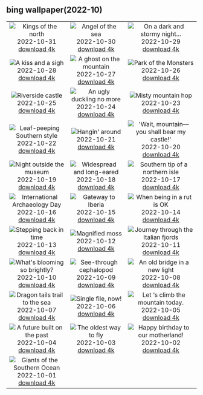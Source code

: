 ## bing wallpaper(2022-10)

|  |  |  |
| :----: | :----: | :----: |
| ![Kings of the north](https://cn.bing.com/th?id=OHR.SealRiver_EN-CN4123831347_UHD.jpg&pid=hp&w=384&h=216&rs=1&c=4) <br/>2022-10-31 [download 4k](https://cn.bing.com/th?id=OHR.SealRiver_EN-CN4123831347_UHD.jpg)| ![Angel of the sea](https://cn.bing.com/th?id=OHR.SeaAngel_EN-CN4044938035_UHD.jpg&pid=hp&w=384&h=216&rs=1&c=4) <br/>2022-10-30 [download 4k](https://cn.bing.com/th?id=OHR.SeaAngel_EN-CN4044938035_UHD.jpg)| ![On a dark and stormy night...](https://cn.bing.com/th?id=OHR.FrankensteinFriday_EN-CN3898774586_UHD.jpg&pid=hp&w=384&h=216&rs=1&c=4) <br/>2022-10-29 [download 4k](https://cn.bing.com/th?id=OHR.FrankensteinFriday_EN-CN3898774586_UHD.jpg)|
| ![A kiss and a sigh](https://cn.bing.com/th?id=OHR.BridgeofSighs_EN-CN3690485670_UHD.jpg&pid=hp&w=384&h=216&rs=1&c=4) <br/>2022-10-28 [download 4k](https://cn.bing.com/th?id=OHR.BridgeofSighs_EN-CN3690485670_UHD.jpg)| ![A ghost on the mountain](https://cn.bing.com/th?id=OHR.BrockenSpecter_EN-CN3421669169_UHD.jpg&pid=hp&w=384&h=216&rs=1&c=4) <br/>2022-10-27 [download 4k](https://cn.bing.com/th?id=OHR.BrockenSpecter_EN-CN3421669169_UHD.jpg)| ![Park of the Monsters](https://cn.bing.com/th?id=OHR.OrcusMouth_EN-CN3236174411_UHD.jpg&pid=hp&w=384&h=216&rs=1&c=4) <br/>2022-10-26 [download 4k](https://cn.bing.com/th?id=OHR.OrcusMouth_EN-CN3236174411_UHD.jpg)|
| ![Riverside castle](https://cn.bing.com/th?id=OHR.MarienburgZell_EN-CN8197108965_UHD.jpg&pid=hp&w=384&h=216&rs=1&c=4) <br/>2022-10-25 [download 4k](https://cn.bing.com/th?id=OHR.MarienburgZell_EN-CN8197108965_UHD.jpg)| ![An ugly duckling no more](https://cn.bing.com/th?id=OHR.Knobbelzwaan_EN-CN2948329073_UHD.jpg&pid=hp&w=384&h=216&rs=1&c=4) <br/>2022-10-24 [download 4k](https://cn.bing.com/th?id=OHR.Knobbelzwaan_EN-CN2948329073_UHD.jpg)| ![Misty mountain hop](https://cn.bing.com/th?id=OHR.KarstMountains_EN-CN2721546098_UHD.jpg&pid=hp&w=384&h=216&rs=1&c=4) <br/>2022-10-23 [download 4k](https://cn.bing.com/th?id=OHR.KarstMountains_EN-CN2721546098_UHD.jpg)|
| ![Leaf-peeping Southern style](https://cn.bing.com/th?id=OHR.GeorgiaCypress_EN-CN8320329728_UHD.jpg&pid=hp&w=384&h=216&rs=1&c=4) <br/>2022-10-22 [download 4k](https://cn.bing.com/th?id=OHR.GeorgiaCypress_EN-CN8320329728_UHD.jpg)| ![Hangin' around](https://cn.bing.com/th?id=OHR.SlothDay_EN-CN1219305284_UHD.jpg&pid=hp&w=384&h=216&rs=1&c=4) <br/>2022-10-21 [download 4k](https://cn.bing.com/th?id=OHR.SlothDay_EN-CN1219305284_UHD.jpg)| !['Wait, mountain—you shall bear my castle!'](https://cn.bing.com/th?id=OHR.WartburgCastle_EN-CN1100541820_UHD.jpg&pid=hp&w=384&h=216&rs=1&c=4) <br/>2022-10-20 [download 4k](https://cn.bing.com/th?id=OHR.WartburgCastle_EN-CN1100541820_UHD.jpg)|
| ![Night outside the museum](https://cn.bing.com/th?id=OHR.GB25Anni_EN-CN0990242803_UHD.jpg&pid=hp&w=384&h=216&rs=1&c=4) <br/>2022-10-19 [download 4k](https://cn.bing.com/th?id=OHR.GB25Anni_EN-CN0990242803_UHD.jpg)| ![Widespread and long-eared](https://cn.bing.com/th?id=OHR.SwedenOwl_EN-CN0544153650_UHD.jpg&pid=hp&w=384&h=216&rs=1&c=4) <br/>2022-10-18 [download 4k](https://cn.bing.com/th?id=OHR.SwedenOwl_EN-CN0544153650_UHD.jpg)| ![Southern tip of a northern isle](https://cn.bing.com/th?id=OHR.PrinceChristianSound_EN-CN2366123963_UHD.jpg&pid=hp&w=384&h=216&rs=1&c=4) <br/>2022-10-17 [download 4k](https://cn.bing.com/th?id=OHR.PrinceChristianSound_EN-CN2366123963_UHD.jpg)|
| ![International Archaeology Day](https://cn.bing.com/th?id=OHR.NaqsheRustam_EN-CN2220219039_UHD.jpg&pid=hp&w=384&h=216&rs=1&c=4) <br/>2022-10-16 [download 4k](https://cn.bing.com/th?id=OHR.NaqsheRustam_EN-CN2220219039_UHD.jpg)| ![Gateway to Iberia](https://cn.bing.com/th?id=OHR.RioArazas_EN-CN2093024655_UHD.jpg&pid=hp&w=384&h=216&rs=1&c=4) <br/>2022-10-15 [download 4k](https://cn.bing.com/th?id=OHR.RioArazas_EN-CN2093024655_UHD.jpg)| ![When being in a rut is OK](https://cn.bing.com/th?id=OHR.AlaskaMoose_EN-CN1990708733_UHD.jpg&pid=hp&w=384&h=216&rs=1&c=4) <br/>2022-10-14 [download 4k](https://cn.bing.com/th?id=OHR.AlaskaMoose_EN-CN1990708733_UHD.jpg)|
| ![Stepping back in time](https://cn.bing.com/th?id=OHR.AmmoniteGraveyard_EN-CN1897278161_UHD.jpg&pid=hp&w=384&h=216&rs=1&c=4) <br/>2022-10-13 [download 4k](https://cn.bing.com/th?id=OHR.AmmoniteGraveyard_EN-CN1897278161_UHD.jpg)| ![Magnified moss](https://cn.bing.com/th?id=OHR.TortulaMoss_EN-CN1233556520_UHD.jpg&pid=hp&w=384&h=216&rs=1&c=4) <br/>2022-10-12 [download 4k](https://cn.bing.com/th?id=OHR.TortulaMoss_EN-CN1233556520_UHD.jpg)| ![Journey through the Italian fjords](https://cn.bing.com/th?id=OHR.ValvestinoDam_EN-CN0121011819_UHD.jpg&pid=hp&w=384&h=216&rs=1&c=4) <br/>2022-10-11 [download 4k](https://cn.bing.com/th?id=OHR.ValvestinoDam_EN-CN0121011819_UHD.jpg)|
| ![What's blooming so brightly?](https://cn.bing.com/th?id=OHR.ChukchiSea_EN-CN8580795120_UHD.jpg&pid=hp&w=384&h=216&rs=1&c=4) <br/>2022-10-10 [download 4k](https://cn.bing.com/th?id=OHR.ChukchiSea_EN-CN8580795120_UHD.jpg)| ![See-through cephalopod](https://cn.bing.com/th?id=OHR.GlassOctopus_EN-CN6726724137_UHD.jpg&pid=hp&w=384&h=216&rs=1&c=4) <br/>2022-10-09 [download 4k](https://cn.bing.com/th?id=OHR.GlassOctopus_EN-CN6726724137_UHD.jpg)| ![An old bridge in a new light](https://cn.bing.com/th?id=OHR.OberbaumBridge_EN-CN6545429209_UHD.jpg&pid=hp&w=384&h=216&rs=1&c=4) <br/>2022-10-08 [download 4k](https://cn.bing.com/th?id=OHR.OberbaumBridge_EN-CN6545429209_UHD.jpg)|
| ![Dragon tails trail to the sea](https://cn.bing.com/th?id=OHR.BayofBiscay_EN-CN6795529643_UHD.jpg&pid=hp&w=384&h=216&rs=1&c=4) <br/>2022-10-07 [download 4k](https://cn.bing.com/th?id=OHR.BayofBiscay_EN-CN6795529643_UHD.jpg)| ![Single file, now!](https://cn.bing.com/th?id=OHR.FlamingoTeacher_EN-CN6625314700_UHD.jpg&pid=hp&w=384&h=216&rs=1&c=4) <br/>2022-10-06 [download 4k](https://cn.bing.com/th?id=OHR.FlamingoTeacher_EN-CN6625314700_UHD.jpg)| ![Let ‘s climb the mountain today.](https://cn.bing.com/th?id=OHR.ChongyangFestival_EN-CN6152411261_UHD.jpg&pid=hp&w=384&h=216&rs=1&c=4) <br/>2022-10-05 [download 4k](https://cn.bing.com/th?id=OHR.ChongyangFestival_EN-CN6152411261_UHD.jpg)|
| ![A future built on the past](https://cn.bing.com/th?id=OHR.Porthuis_EN-CN5416824973_UHD.jpg&pid=hp&w=384&h=216&rs=1&c=4) <br/>2022-10-04 [download 4k](https://cn.bing.com/th?id=OHR.Porthuis_EN-CN5416824973_UHD.jpg)| ![The oldest way to fly](https://cn.bing.com/th?id=OHR.LotsOBalloons_EN-CN5034525697_UHD.jpg&pid=hp&w=384&h=216&rs=1&c=4) <br/>2022-10-03 [download 4k](https://cn.bing.com/th?id=OHR.LotsOBalloons_EN-CN5034525697_UHD.jpg)| ![Happy birthday to our motherland!](https://cn.bing.com/th?id=OHR.NationalDay2022_EN-CN4745671399_UHD.jpg&pid=hp&w=384&h=216&rs=1&c=4) <br/>2022-10-02 [download 4k](https://cn.bing.com/th?id=OHR.NationalDay2022_EN-CN4745671399_UHD.jpg)|
| ![Giants of the Southern Ocean](https://cn.bing.com/th?id=OHR.EubalaenaAustralis_EN-CN4068316074_UHD.jpg&pid=hp&w=384&h=216&rs=1&c=4) <br/>2022-10-01 [download 4k](https://cn.bing.com/th?id=OHR.EubalaenaAustralis_EN-CN4068316074_UHD.jpg)|
